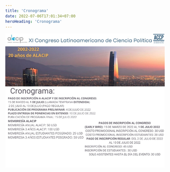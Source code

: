 ```yaml
---
title: 'Cronograma'
date: 2022-07-06T17:01:34+07:00
heroHeading: 'Cronograma'
---
```


![](nuevo_cronograma.jpeg)